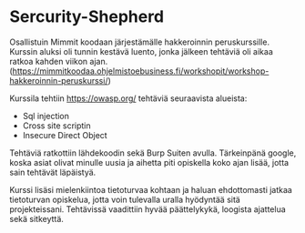 # Sercurity-Shepherd

Osallistuin Mimmit koodaan järjestämälle hakkeroinnin peruskurssille. Kurssin aluksi oli tunnin kestävä luento, jonka jälkeen tehtäviä oli aikaa ratkoa kahden viikon ajan.
(https://mimmitkoodaa.ohjelmistoebusiness.fi/workshopit/workshop-hakkeroinnin-peruskurssi/)

Kurssila tehtiin https://owasp.org/ tehtäviä seuraavista alueista:

- Sql injection
- Cross site scriptin
- Insecure Direct Object

Tehtäviä ratkottiin lähdekoodin sekä Burp Suiten avulla. Tärkeinpänä google, koska asiat olivat minulle uusia ja aihetta piti opiskella koko ajan lisää, jotta sain tehtävät läpäistyä.

Kurssi lisäsi mielenkiintoa tietoturvaa kohtaan ja haluan ehdottomasti jatkaa tietoturvan opiskelua, jotta voin tulevalla uralla hyödyntää sitä projekteissani. Tehtävissä vaadittiin hyvää päättelykykä, loogista ajattelua sekä sitkeyttä. 

